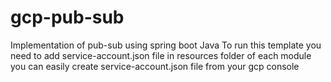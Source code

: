 # gcp-pub-sub
Implementation of pub-sub using spring boot Java
 To run this template you need to add service-account.json file in resources folder of each module
 you can easily create service-account.json file from your gcp console
